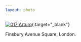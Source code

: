 ```yaml
---
layout: photo
---
```


[![017 Arturo](https://c1.staticflickr.com/1/438/19454132320_a56c4f7fea_c.jpg)](https://www.flickr.com/photos/131440297@N08/19454132320/){:target="_blank"}

Finsbury Avenue Square, London.
